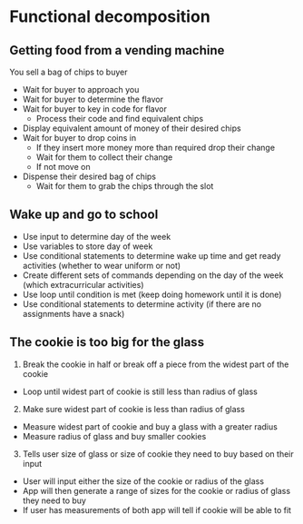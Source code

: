 # Functional decomposition 
## Getting food from a vending machine 

You sell a bag of chips to buyer
- Wait for buyer to approach you 
- Wait for buyer to determine the flavor 
- Wait for buyer to key in code for flavor 
    - Process their code and find equivalent chips
- Display equivalent amount of money of their desired chips
- Wait for buyer to drop coins in 
    - If they insert more money more than required drop their change 
    - Wait for them to collect their change 
    - If not move on 
- Dispense their desired bag of chips 
    - Wait for them to grab the chips through the slot 
   

## Wake up and go to school 
- Use input to determine day of the week
- Use variables to store day of week 
- Use conditional statements to determine wake up time and get ready activities (whether to wear uniform or not) 
- Create different sets of commands depending on the day of the week (which extracurricular activities) 
- Use loop until condition is met (keep doing homework until it is done) 
- Use conditional statements to determine activity (if there are no assignments have a snack) 

## The cookie is too big for the glass 
1. Break the cookie in half or break off a piece from the widest part of the cookie
- Loop until widest part of cookie is still less than radius of glass 
2. Make sure widest part of cookie is less than radius of glass
- Measure widest part of cookie and buy a glass with a greater radius 
- Measure radius of glass and buy smaller cookies 
3. Tells user size of glass or size of cookie they need to buy based on their input 
- User will input either the size of the cookie or radius of the glass
- App will then generate a range of sizes for the cookie or radius of glass they need to buy
- If user has measurements of both app will tell if cookie will be able to fit 
